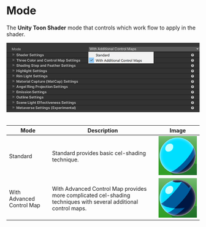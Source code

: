 # Mode

The **Unity Toon Shader** mode that controls which work flow to apply in the shader.

<img src="images/InspectorMode.png" >
<br/><br/>

|  Mode   |  Description  | Image  |
| ---- | ---- | ---- |
|  Standard   |  Standard  provides basic cel-shading technique.  | <img src="images/SphereStandard.png">  |
|  With Advanced Control Map  |  With Advanced Control Map  provides more complicated cel-shading  techniques with several additional control maps. | <img src="images/SphereWithAdvanced.png">  |